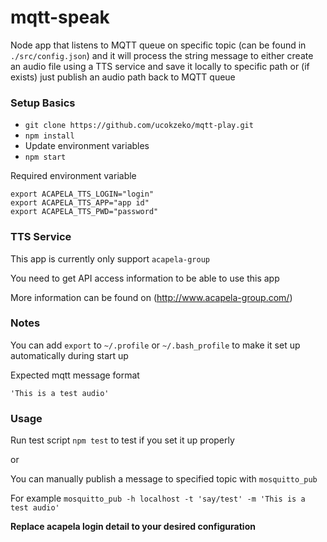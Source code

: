 # mqtt-speak

Node app that listens to MQTT queue on specific topic (can be found in `./src/config.json`) and it will process the string message to either create an audio file using a TTS service and save it locally to specific path or (if exists) just publish an audio path back to MQTT queue

### Setup Basics
- `git clone https://github.com/ucokzeko/mqtt-play.git`
- `npm install`
- Update environment variables
- `npm start`

Required environment variable
```
export ACAPELA_TTS_LOGIN="login"
export ACAPELA_TTS_APP="app id"
export ACAPELA_TTS_PWD="password"
```

### TTS Service
This app is currently only support `acapela-group` 

You need to get API access information to be able to use this app

More information can be found on (http://www.acapela-group.com/)

### Notes
You can add `export` to `~/.profile` or `~/.bash_profile` to make it set up automatically during start up

Expected mqtt message format
```
'This is a test audio'
```

### Usage
Run test script `npm test` to test if you set it up properly

or

You can manually publish a message to specified topic with `mosquitto_pub`

For example
`mosquitto_pub -h localhost -t 'say/test' -m 'This is a test audio'`


**Replace acapela login detail to your desired configuration**